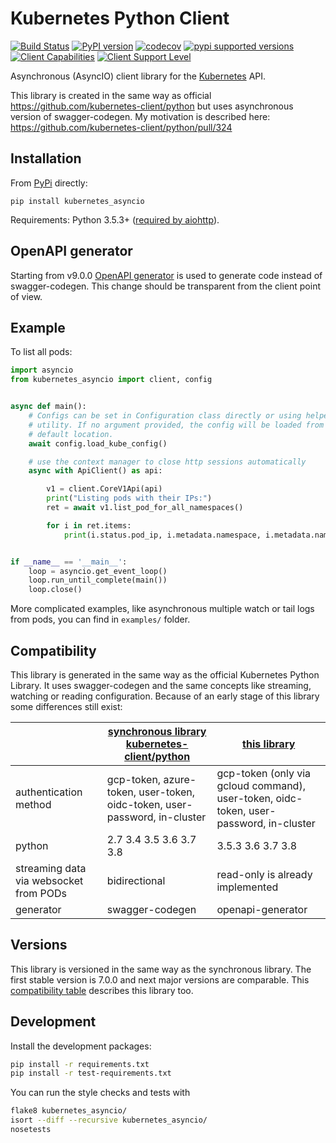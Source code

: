 # Kubernetes Python Client

[![Build Status](https://travis-ci.org/tomplus/kubernetes_asyncio.svg?branch=master)](https://travis-ci.org/tomplus/kubernetes_asyncio)
[![PyPI version](https://badge.fury.io/py/kubernetes_asyncio.svg)](https://badge.fury.io/py/kubernetes_asyncio)
[![codecov](https://codecov.io/gh/tomplus/kubernetes_asyncio/branch/master/graph/badge.svg)](https://codecov.io/gh/tomplus/kubernetes_asyncio)
[![pypi supported versions](https://img.shields.io/pypi/pyversions/kubernetes_asyncio.svg)](https://pypi.python.org/pypi/kubernetes_asyncio)
[![Client Capabilities](https://img.shields.io/badge/Kubernetes%20client-Silver-blue.svg?style=flat&colorB=C0C0C0&colorA=306CE8)](http://bit.ly/kubernetes-client-capabilities-badge)
[![Client Support Level](https://img.shields.io/badge/kubernetes%20client-beta-green.svg?style=flat&colorA=306CE8)](http://bit.ly/kubernetes-client-support-badge)

Asynchronous (AsyncIO) client library for the [Kubernetes](http://kubernetes.io/) API.

This library is created in the same way as official https://github.com/kubernetes-client/python but uses asynchronous version of swagger-codegen.
My motivation is described here: https://github.com/kubernetes-client/python/pull/324

## Installation

From [PyPi](https://pypi.python.org/pypi/kubernetes_asyncio/) directly:

```
pip install kubernetes_asyncio
```

Requirements: Python 3.5.3+ ([required by aiohttp](https://aiohttp.readthedocs.io/en/stable/faq.html#why-is-python-3-5-3-the-lowest-supported-version)).

## OpenAPI generator

Starting from v9.0.0 [OpenAPI generator](https://github.com/openapitools/openapi-generator) is used to generate code instead of
swagger-codegen. This change should be transparent from the client point of view.

## Example

To list all pods:

```python
import asyncio
from kubernetes_asyncio import client, config


async def main():
    # Configs can be set in Configuration class directly or using helper
    # utility. If no argument provided, the config will be loaded from
    # default location.
    await config.load_kube_config()

    # use the context manager to close http sessions automatically
    async with ApiClient() as api:

        v1 = client.CoreV1Api(api)
        print("Listing pods with their IPs:")
        ret = await v1.list_pod_for_all_namespaces()

        for i in ret.items:
            print(i.status.pod_ip, i.metadata.namespace, i.metadata.name)


if __name__ == '__main__':
    loop = asyncio.get_event_loop()
    loop.run_until_complete(main())
    loop.close()
```

More complicated examples, like asynchronous multiple watch or tail logs from pods,
you can find in `examples/` folder.


## Compatibility

This library is generated in the same way as the official Kubernetes Python Library. It uses swagger-codegen and the same concepts
like streaming, watching or reading configuration. Because of an early stage of this library some differences still exist:

|  | [synchronous library kubernetes-client/python](https://github.com/kubernetes-client/python) | [this library](https://github.com/tomplus/kubernetes_asyncio/) |
|--|--------------------------------------------------------------------|---------------------------------------------------------------|
| authentication method | gcp-token, azure-token, user-token, oidc-token, user-password, in-cluster | gcp-token (only via gcloud command), user-token, oidc-token, user-password, in-cluster |
| python | 2.7 3.4 3.5 3.6 3.7 3.8 | 3.5.3 3.6 3.7 3.8 |
| streaming data via websocket from PODs | bidirectional | read-only is already implemented |
| generator | swagger-codegen | openapi-generator |

## Versions

This library is versioned in the same way as the synchronous library. The first stable version is 7.0.0 and
next major versions are comparable. This [compatibility table](https://github.com/kubernetes-client/python#compatibility)
describes this library too.

## Development
Install the development packages:

```bash
pip install -r requirements.txt
pip install -r test-requirements.txt
```

You can run the style checks and tests with

```bash
flake8 kubernetes_asyncio/
isort --diff --recursive kubernetes_asyncio/
nosetests
```
